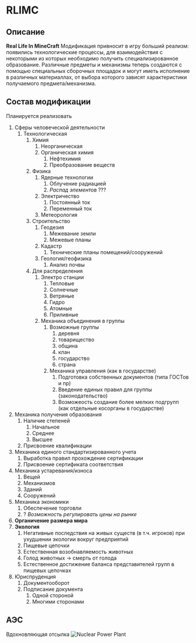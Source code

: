# RLIMC
## Описание
**Real Life In MineCraft** Модификация привносит в игру больший реализм: появились технологические процессы, для взаимодействия с некоторыми из которых необходимо получить специализированное образование. Различные предметы и механизмы теперь создаются с помощью специальных сборочных площадок и могут иметь исполнение в различных материаллах, от выбора которого зависят характеристики получаемого предмета/механизма.
## Состав модификации ##
Планируется реализовать
1. Сферы человеческой деятельности
	1. Технологическая
		1. Химия
			1. Неорганическая
			2. Органическая химия
				1. Нефтехимия
				2. Преобразование веществ
		2. Физика
			1. Ядерные технологии
				1. Облучение радиацией
				2. *Распад элементов* ???
			2. Электричество
				1. Постоянный ток
				2. Переменный ток
    		3. Метеорология	 
		4. Строительство
			1. Геодезия
				1. Межевание земли
				2. Межевые планы
			2. Кадастр
				1. Технические планы помещений/сооружений
			3. Геология/геофизика
				1. Анализ почвы
		5. Для распределения
			1. Электро станции
				1. Тепловые
				2. Солнечные
				3. Ветряные
				4. Гидро
				5. Атомные
				6. Приливные
			2. Механика объединения в группы
				1. Возможные группы
					1. деревня
					2. товарищество
					3. община
					4. клан
					5. государство
					6. страна
				2. Механика управления (как в государстве)
					1. Подготовка собственных документов (типа ГОСТов и пр)
					2. Введение единых правил для группы (законодательство)
					3. Возможеость создание более мелких подгрупп (как отдельные косорганы в государстве)
2. Механика получения образования
	1. Наличие степеней
		1. Начальное
		2. Среднее
		3. Высшее
	2. Присвоение квалификации
3. Механика единого стандартизированного учета
	1. Выработка правил прохождение сертификации
	2. Присвоение сертификата соответствия
4. Механика устаревания/износа
	1. Вещей
	2. Механизмов
	3. Зданий
	4. Сооружений
5. Механика экономики
	1. Обеспечение торговли
	2. ? *Возможность регулировать цены на рынке*
6. **Органичение размера мира**
7. **Экология**
	1. Негативные последствия на живых существ (в т.ч. игроков) при ухудшении экологии вокруг предприятий
	2. Пищевые цепочки
	3. Естественная возобнавляемость животных
	4. Голод животных -> смерть от голода
	5. Естественное достижение баланса представителей групп в пищевых цепочках
8. Юриспруденция
	1. Документооборот
	2. Подписание документа
		1. Одной стороной
		2. Многими сторонами
## АЭС
Вдохновляющая отсылка
![Nuclear Power Plant](./PWR_Nuclear_Power_Plant_-_ru.svg)
